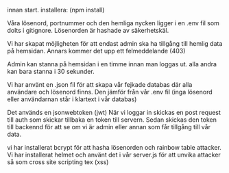 innan start. installera: (npm install)

Våra lösenord, portnummer och den hemliga nycken ligger i en .env fil som dolts i gitignore. Lösenorden är hashade av säkerhetskäl.

Vi har skapat möjligheten för att endast admin ska ha tillgång till hemlig data på hemsidan. Annars kommer det upp ett felmeddelande (403)

Admin kan stanna på hemsidan i en timme innan man loggas ut.
alla andra kan bara stanna i 30 sekunder. 

Vi har använt en .json fil för att skapa vår fejkade databas där alla användare och lösenord finns. Den jämför från vår .env fil (inga lösenord eller användarnan står i klartext i vår databas)

Det används en jsonwebtoken (jwt) När vi loggar in skickas en post request till auth som skickar tillbaka en token till servern. Sedan skickas den token till backennd för att se om vi är admin eller annan som får tillgång till vår data. 

vi har installerat bcrypt för att hasha lösenorden och rainbow table attacker. 
Vi har installerat helmet och använt det i vår server.js för att unvika attacker så som cross site scripting tex (xss)